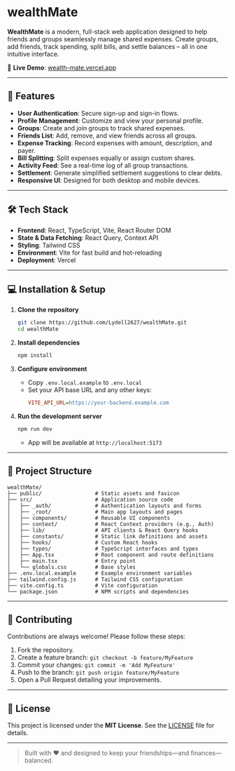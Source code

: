 # wealthMate

**WealthMate** is a modern, full-stack web application designed to help friends and groups seamlessly manage shared expenses. Create groups, add friends, track spending, split bills, and settle balances – all in one intuitive interface.

🔗 **Live Demo**: [wealth-mate.vercel.app](https://wealth-mate.vercel.app)

---

## 🚀 Features

- **User Authentication**: Secure sign-up and sign-in flows.
- **Profile Management**: Customize and view your personal profile.
- **Groups**: Create and join groups to track shared expenses.
- **Friends List**: Add, remove, and view friends across all groups.
- **Expense Tracking**: Record expenses with amount, description, and payer.
- **Bill Splitting**: Split expenses equally or assign custom shares.
- **Activity Feed**: See a real-time log of all group transactions.
- **Settlement**: Generate simplified settlement suggestions to clear debts.
- **Responsive UI**: Designed for both desktop and mobile devices.

---

## 🛠️ Tech Stack

- **Frontend**: React, TypeScript, Vite, React Router DOM
- **State & Data Fetching**: React Query, Context API
- **Styling**: Tailwind CSS
- **Environment**: Vite for fast build and hot-reloading
- **Deployment**: Vercel

---

## 💻 Installation & Setup

1. **Clone the repository**
   ```bash
   git clone https://github.com/Lydell2627/wealthMate.git
   cd wealthMate
   ```

2. **Install dependencies**
   ```bash
   npm install
   ```

3. **Configure environment**
   - Copy `.env.local.example` to `.env.local`
   - Set your API base URL and any other keys:
     ```ini
     VITE_API_URL=https://your-backend.example.com
     ```

4. **Run the development server**
   ```bash
   npm run dev
   ```
   - App will be available at `http://localhost:5173`

---

## 📁 Project Structure

```
wealthMate/
├── public/                 # Static assets and favicon
├── src/                    # Application source code
│   ├── _auth/              # Authentication layouts and forms
│   ├── _root/              # Main app layouts and pages
│   ├── components/         # Reusable UI components
│   ├── context/            # React Context providers (e.g., Auth)
│   ├── lib/                # API clients & React Query hooks
│   ├── constants/          # Static link definitions and assets
│   ├── hooks/              # Custom React hooks
│   ├── types/              # TypeScript interfaces and types
│   ├── App.tsx             # Root component and route definitions
│   ├── main.tsx            # Entry point
│   └── globals.css         # Base styles
├── .env.local.example      # Example environment variables
├── tailwind.config.js      # Tailwind CSS configuration
├── vite.config.ts          # Vite configuration
└── package.json            # NPM scripts and dependencies
```

---

## 🤝 Contributing

Contributions are always welcome! Please follow these steps:

1. Fork the repository.
2. Create a feature branch: `git checkout -b feature/MyFeature`
3. Commit your changes: `git commit -m 'Add MyFeature'`
4. Push to the branch: `git push origin feature/MyFeature`
5. Open a Pull Request detailing your improvements.


---

## 📄 License

This project is licensed under the **MIT License**. See the [LICENSE](LICENSE) file for details.

---

> Built with ❤️ and designed to keep your friendships—and finances—balanced.

